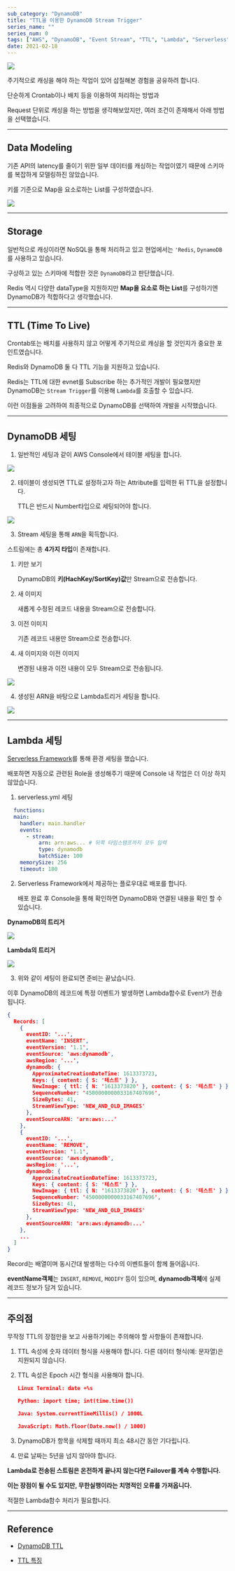 ```yaml
---
sub_category: "DynamoDB"
title: "TTL을 이용한 DynamoDB Stream Trigger"
series_name: ""
series_num: 0
tags: ["AWS", "DynamoDB", "Event Stream", "TTL", "Lambda", "Serverless"]
date: 2021-02-18
---
```


![](../img/logo/dynamodb.png)

주기적으로 캐싱을 해야 하는 작업이 있어 삽질해본 경험을 공유하려 합니다.

단순하게 Crontab이나 배치 등을 이용하여 처리하는 방법과

Request 단위로 캐싱을 하는 방법을 생각해보았지만, 여러 조건이 존재해서 아래 방법을 선택했습니다.

***

## Data Modeling

기존 API의 latency를 줄이기 위한 일부 데이터를 캐싱하는 작업이였기 때문에 스키마를 복잡하게 모델링하진 않았습니다.

키를 기준으로 Map을 요소로하는 List를 구성하였습니다.

![](../img/lambda-table.png)

***

## Storage 

일반적으로 캐싱이라면 NoSQL을 통해 처리하고 있고 현업에서는 `'Redis`, `DynamoDB`를 사용하고 있습니다.

구상하고 있는 스키마에 적합한 것은 `DynamoDB`라고 판단했습니다.

Redis 역시 다양한 dataType을 지원하지만 **Map을 요소로 하는 List**를 구성하기엔 DynamoDB가 적합하다고 생각했습니다.

***

## TTL (Time To Live)

Crontab또는 배치를 사용하지 않고 어떻게 주기적으로 캐싱을 할 것인지가 중요한 포인트였습니다.

Redis와 DynamoDB 둘 다 TTL 기능을 지원하고 있습니다.

Redis는 TTL에 대한 evnet를 Subscribe 하는 추가적인 개발이 필요했지만 DynamoDB는 `Stream Trigger`를 이용해 `Lambda`를 호출할 수 있습니다.

이런 이점들을 고려하여 최종적으로 DynamoDB를 선택하여 개발을 시작했습니다.

***

## DynamoDB 세팅

1. 일반적인 세팅과 같이 AWS Console에서 테이블 세팅을 합니다.

![](../img/lambda1.png)

2. 테이블이 생성되면 TTL로 설정하고자 하는 Attribute를 입력한 뒤 TTL을 설정합니다.

   TTL은 반드시 Number타입으로 세팅되어야 합니다.

![](../img/lambda2.png)

3. Stream 세팅을 통해 `ARN`을 획득합니다.

  스트림에는 총 **4가지 타입**이 존재합니다.

   1. 키만 보기

      DynamoDB의 **키(HachKey/SortKey)값**만 Stream으로 전송합니다.

   2. 새 이미지

      새롭게 수정된 레코드 내용을 Stream으로 전송합니다.

   3. 이전 이미지 
      
      기존 레코드 내용만 Stream으로 전송합니다.

   4. 새 이미지와 이전 이미지

      변경된 내용과 이전 내용이 모두 Stream으로 전송됩니다.

![](../img/lambda3.png)

4. 생성된 ARN을 바탕으로 Lambda트리거 세팅을 합니다.

![](../img/lambda4.png)

***

## Lambda 세팅

[Serverless Framework](https://www.serverless.com/)를 통해 환경 세팅을 했습니다.

배포하면 자동으로 관련된 Role을 생성해주기 때문에 Console 내 작업은 더 이상 하지 않았습니다.  

1. serverless.yml 세팅

```yaml
  functions:
  main:
    handler: main.handler
    events:
      - stream:
          arn: arn:aws... # 뒤쪽 타임스탬프까지 모두 입력
          type: dynamodb
          batchSize: 100
    memorySize: 256
    timeout: 180 
```

2. Serverless Framework에서 제공하는 플로우대로 배포를 합니다.
   
   배포 완료 후 Console을 통해 확인하면 DynamoDB와 연결된 내용을 확인 할 수 있습니다.

**DynamoDB의 트리거**

![](../img/lambda5.png)

**Lambda의 트리거**

![](../img/lambda6.png)

3. 위와 같이 세팅이 완료되면 준비는 끝났습니다.

이후 DynamoDB의 레코드에 특정 이벤트가 발생하면 Lambda함수로 Event가 전송됩니다.

```json
{
  Records: [
    {
      eventID: '...',
      eventName: 'INSERT',
      eventVersion: '1.1',
      eventSource: 'aws:dynamodb',
      awsRegion: '...',
      dynamodb: {
        ApproximateCreationDateTime: 1613373723,
        Keys: { content: { S: '테스트' } },
        NewImage: { ttl: { N: '1613373820' }, content: { S: '테스트' } },
        SequenceNumber: '4500000000033167407696',
        SizeBytes: 41,
        StreamViewType: 'NEW_AND_OLD_IMAGES'
      },
      eventSourceARN: 'arn:aws:...'
    },
    {
      eventID: '...',
      eventName: 'REMOVE',
      eventVersion: '1.1',
      eventSource: 'aws:dynamodb',
      awsRegion: '...',
      dynamodb: {
        ApproximateCreationDateTime: 1613373723,
        Keys: { content: { S: '테스트' } },
        NewImage: { ttl: { N: '1613373820' }, content: { S: '테스트' } },
        SequenceNumber: '4500000000033167407696',
        SizeBytes: 41,
        StreamViewType: 'NEW_AND_OLD_IMAGES'
      },
      eventSourceARN: 'arn:aws:dynamodb:...'
    },
    ...
  ]
}
```

Record는 배열이며 동시간대 발생하는 다수의 이벤트들이 함께 들어옵니다.

**eventName객체**는 `INSERT`, `REMOVE`, `MODIFY` 등이 있으며, **dynamodb객체**에 실제 레코드 정보가 담겨 있습니다.

***

## 주의점

무작정 TTL의 장점만을 보고 사용하기에는 주의해야 할 사항들이 존재합니다.

1. TTL 속성에 숫자 데이터 형식을 사용해야 합니다. 다른 데이터 형식(예: 문자열)은 지원되지 않습니다.
   
2. TTL 속성은 Epoch 시간 형식을 사용해야 합니다.

    ```json
    Linux Terminal: date +%s

    Python: import time; int(time.time())

    Java: System.currentTimeMillis() / 1000L

    JavaScript: Math.floor(Date.now() / 1000)
    ```

3. DynamoDB가 항목을 삭제할 때까지 최소 48시간 동안 기다립니다.
   
4. 만료 날짜는 5년을 넘지 않아야 합니다.

**Lambda로 전송된 스트림은 온전하게 끝나지 않는다면 Failover를 계속 수행합니다.**

**이는 장점이 될 수도 있지만, 무한실행이라는 치명적인 오류를 가져옵니다.**

적절한 Lambda함수 처리가 필요합니다.

***

## Reference

* [DynamoDB TTL](https://docs.aws.amazon.com/amazondynamodb/latest/developerguide/TTL.html)

* [TTL 특징](https://aws.amazon.com/ko/premiumsupport/knowledge-center/dynamodb-ttl-items-not-deleted/)

